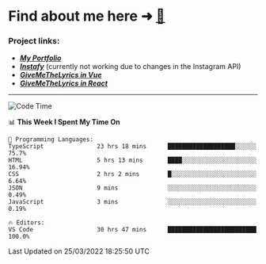 # Find about me here ➜ [🧑](https://pauabella.dev)

### Project links:
- ***[My Portfolio](https://pauabella.dev)***
- ***[Instafy](https://instafy.me)*** (currently not working due to changes in the Instagram API)
- ***[GiveMeTheLyrics in Vue](https://lyrics.pauabella.dev)***
- ***[GiveMeTheLyrics in React](https://pauabella.dev/GiveMeTheLyrics)***

---
<!--START_SECTION:waka-->
![Code Time](http://img.shields.io/badge/Code%20Time-886%20hrs%2014%20mins-blue)

📊 **This Week I Spent My Time On** 

```text
💬 Programming Languages: 
TypeScript               23 hrs 18 mins      ███████████████████░░░░░░   75.7% 
HTML                     5 hrs 13 mins       ████░░░░░░░░░░░░░░░░░░░░░   16.94% 
CSS                      2 hrs 2 mins        █░░░░░░░░░░░░░░░░░░░░░░░░   6.64% 
JSON                     9 mins              ░░░░░░░░░░░░░░░░░░░░░░░░░   0.49% 
JavaScript               3 mins              ░░░░░░░░░░░░░░░░░░░░░░░░░   0.19%

🔥 Editors: 
VS Code                  30 hrs 47 mins      █████████████████████████   100.0%

```


 Last Updated on 25/03/2022 18:25:50 UTC
<!--END_SECTION:waka-->
